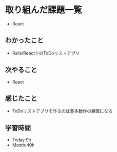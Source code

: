 # 取り組んだ課題一覧
- React
## わかったこと
- Rails/ReactでのToDoリストアプリ
## 次やること
- React
## 感じたこと
- ToDoリストアプリを作るのは基本動作の練習になる
## 学習時間
- Today:9h
- Month:40h
